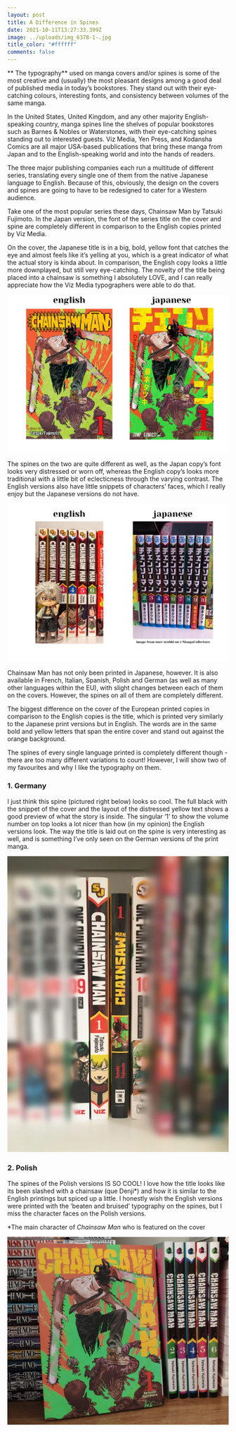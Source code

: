 ```yaml
---
layout: post
title: A Difference in Spines
date: 2021-10-11T13:27:33.399Z
image: ../uploads/img_6378-1-.jpg
title_color: "#ffffff"
comments: false
---
```

  **  The typography** used on manga covers and/or spines is some of the most creative and (usually) the most pleasant designs among a good deal of published media in today’s bookstores. They stand out with their eye-catching colours, interesting fonts, and consistency between volumes of the same manga.

   In the United States, United Kingdom, and any other majority English-speaking country, manga spines line the shelves of popular bookstores such as Barnes & Nobles or Waterstones, with their eye-catching spines standing out to interested guests. Viz Media, Yen Press, and Kodansha Comics are all major USA-based publications that bring these manga from Japan and to the English-speaking world and into the hands of readers.   

  The three major publishing companies each run a multitude of different series, translating every single one of them from the native Japanese language to English. Because of this, obviously, the design on the covers and spines are going to have to be redesigned to cater for a Western audience. 

   Take one of the most popular series these days, Chainsaw Man by Tatsuki Fujimoto. In the Japan version, the font of the series title on the cover and spine are completely different in comparison to the English copies printed by Viz Media.

   On the cover, the Japanese title is in a big, bold, yellow font that catches the eye and almost feels like it’s yelling at you, which is a great indicator of what the actual story is kinda about. In comparison, the English copy looks a little more downplayed, but still very eye-catching. The novelty of the title being placed into a chainsaw is something I absolutely LOVE, and I can really appreciate how the Viz Media typographers were able to do that. 

![Cover Pictures are product images from amazon.co.uk](../uploads/0001-2.jpg "Cover Pictures are product images from amazon.co.uk")

   The spines on the two are quite different as well, as the Japan copy’s font looks very distressed or worn off, whereas the English copy’s looks more traditional with a little bit of eclecticness through the varying contrast. The English versions also have little snippets of characters’ faces, which I really enjoy but the Japanese versions do not have. 

![English spines are from my own collection, and Japanese spines are from Reddit user syubbi on r/MangaCollectors](../uploads/0001.jpg "English spines are from my own collection, and Japanese spines are from Reddit user syubbi on r/MangaCollectors")

   Chainsaw Man has not only been printed in Japanese, however. It is also available in French, Italian, Spanish, Polish and German (as well as many other languages within the EU), with slight changes between each of them on the covers. However, the spines on all of them are completely different. 

   The biggest difference on the cover of the European printed copies in comparison to the English copies is the title, which is printed very similarly to the Japanese print versions but in English. The words are in the same bold and yellow letters that span the entire cover and stand out against the orange background. 

   The spines of every single language printed is completely different though - there are too many different variations to count! However, I will show two of my favourites and why I like the typography on them.

### 1. Germany

   I just think this spine (pictured right below) looks so cool. The full black with the snippet of the cover and the layout of the distressed yellow text shows a good preview of what the story is inside. The singular ‘1’ to show the volume number on top looks a lot nicer than how (in my opinion) the English versions look. The way the title is laid out on the spine is very interesting as well, and is something I’ve only seen on the German versions of the print manga.

![Image from Reddit user Luke911666 on r/MangaCollectors](../uploads/2dnr2pxi1nu51.webp "Image from Reddit user Luke911666 on r/MangaCollectors")

### 2. Polish

   The spines of the Polish versions IS SO COOL! I love how the title looks like its been slashed with a chainsaw (que Denji*) and how it is similar to the English printings but spiced up a little. I honestly wish the English versions were printed with the ‘beaten and bruised’ typography on the spines, but I miss the character faces on the Polish versions.

\*The main character of *Chainsaw Man* who is featured on the cover

![Image from Reddit user ka3one on r/ChainsawMan](../uploads/ilk1f3az8im71.webp "Image from Reddit user ka3one on r/ChainsawMan")